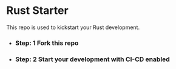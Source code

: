 # Rust Starter

This repo is used to kickstart your Rust development. 

- ### Step: 1 Fork this repo
- ### Step: 2 Start your development with CI-CD enabled
